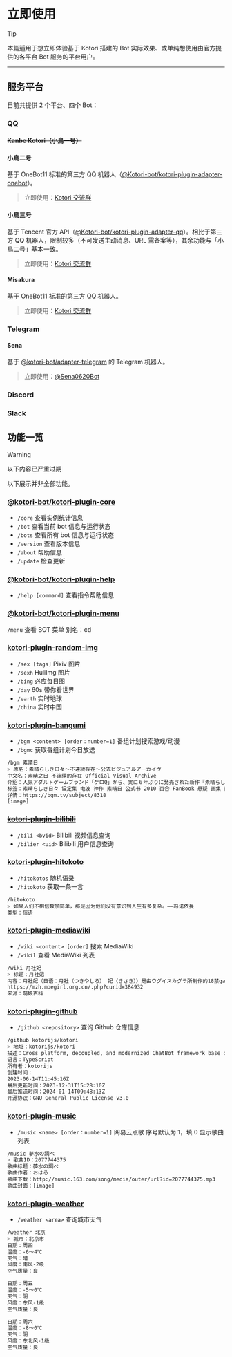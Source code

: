 # 立即使用

> [!TIP]
> 本篇适用于想立即体验基于 Kotori 搭建的 Bot 实际效果、或单纯想使用由官方提供的各平台 Bot 服务的平台用户。

---

## 服务平台

目前共提供 2 个平台、四个 Bot：

### QQ

#### ~~Kanbe Kotori（小鳥一号）~~

#### 小鳥二号

基于 OneBot11 标准的第三方 QQ 机器人（[@Kotori-bot/kotori-plugin-adapter-onebot](../modules/#@kotori-bot/kotori-plugin-adapter-onebot)）。

> 立即使用：[Kotori 交流群](https://qm.qq.com/q/Z88lFtJbAk)

#### 小鳥三号

基于 Tencent 官方 API（[@Kotori-bot/kotori-plugin-adapter-qq](../modules/#@kotori-bot/kotori-plugin-adapter-qq)）。相比于第三方 QQ 机器人，限制较多（不可发送主动消息、URL 需备案等），其余功能与「小鳥二号」基本一致。

> 立即使用：[Kotori 交流群](https://qm.qq.com/q/Z88lFtJbAk)

#### Misakura

基于 OneBot11 标准的第三方 QQ 机器人。

> 立即使用：[Kotori 交流群](https://qm.qq.com/q/Z88lFtJbAk)

### Telegram

#### Sena

基于 [@kotori-bot/adapter-telegram](../modules/#@kotori-bot/adapter-telegram) 的 Telegram 机器人。

> 立即使用：[@Sena0620Bot](https://t.me/Sena0620Bot)

### Discord

### Slack

<!-- ## Bot 申请

除了加入官方群或添加 Bot 账户直接使用以外，也可以申请对应平台的 Bot 接入到你自己的群聊。

> 申请链接：[Github Issues](https://github.com/kotorijs/kotori/issue)

请仔细查看说明并填写信息，一般在 24 小时内处理完毕 issue。 -->

## 功能一览

> [!WARNING]
> 以下内容已严重过期

以下展示并非全部功能。

### [@kotori-bot/kotori-plugin-core](../modules/#@kotori-bot/kotori-plugin-core)

- `/core` 查看实例统计信息
- `/bot` 查看当前 bot 信息与运行状态
- `/bots` 查看所有 bot 信息与运行状态
- `/version` 查看版本信息
- `/about` 帮助信息
- `/update` 检查更新

### [@kotori-bot/kotori-plugin-help](../modules/#@kotori-bot/kotori-plugin-help)

- `/help [command]` 查看指令帮助信息

### [@kotori-bot/kotori-plugin-menu](../modules/#@kotori-bot/kotori-plugin-menu)

`/menu` 查看 BOT 菜单
别名：cd

### [kotori-plugin-random-img](../modules/#kotori-plugin-random-img)

- `/sex [tags]` Pixiv 图片
- `/sexh` HuliImg 图片
- `/bing` 必应每日图
- `/day` 60s 带你看世界
- `/earth` 实时地球
- `/china` 实时中国

### [kotori-plugin-bangumi](../modules/#kotori-plugin-bangumi)

- `/bgm <content> [order：number=1]` 番组计划搜索游戏/动漫
- `/bgmc` 获取番组计划今日放送

```bash
/bgm 素晴日
> 原名：素晴らしき日々～不連続存在～公式ビジュアルアーカイヴ
中文名：素晴之日 不连续的存在 Official Visual Archive
介绍：人気アダルトゲームブランド「ケロQ」から、実に６年ぶりに発売された新作『素晴らしき日々 ～不連続存在～』。その魅力をギュッと閉じ込めたファン必携の一冊。描き下ろしイラスト＆原作を担当したSCA－自（すかぢ）氏の新作書き下ろしテキスト満載でお届け。
标签：素晴らしき日々 设定集 电波 神作 素晴日 公式书 2010 百合 FanBook 悬疑 画集 画集・設定資料集 推理 VFB
详情：https://bgm.tv/subject/8318
[image]
```

### ~~[kotori-plugin-bilibili](../modules/#kotori-plugin-bilibili)~~

- `/bili <bvid>` Bilibili 视频信息查询
- `/bilier <uid>` Bilibili 用户信息查询

### [kotori-plugin-hitokoto](../modules/#kotori-plugin-hitokoto)

- `/hitokotos` 随机语录
- `/hitokoto` 获取一条一言

```bash
/hitokoto
> 如果人们不相信数学简单，那是因为他们没有意识到人生有多复杂。——冯诺依曼
类型：俗语
```

### [kotori-plugin-mediawiki](../modules/#kotori-plugin-mediawiki)

- `/wiki <content> [order]` 搜索 MediaWiki
- `/wikil` 查看 MediaWiki 列表

```bash
/wiki 月社妃
> 标题：月社妃
内容：月社妃（日语：月社（つきやしろ） 妃（きさき））是由ウグイスカグラ所制作的18禁galgame《纸上的魔法使》及其衍生作品的登场角色。是主人公四条琉璃的同胞妹妹。
https://mzh.moegirl.org.cn/.php?curid=384932
来源：萌娘百科
```

### [kotori-plugin-github](../modules/#kotori-plugin-github)

- `/github <repository>` 查询 Github 仓库信息

```bash
/github kotorijs/kotori
> 地址：kotorijs/kotori
描述：Cross platform, decoupled, and modernized ChatBot framework base on NodeJS
语言：TypeScript
所有者：kotorijs
创建时间：
2023-06-14T11:45:16Z
最后更新时间：2023-12-31T15:28:10Z
最后推送时间：2024-01-14T09:48:13Z
开源协议：GNU General Public License v3.0
```

### [kotori-plugin-music](../modules/#kotori-plugin-music)

- `/music <name> [order：number=1]` 网易云点歌
  序号默认为 1，填 0 显示歌曲列表

```bash
/music 夢水の調べ
> 歌曲ID：2077744375
歌曲标题：夢水の調べ
歌曲作者：おはる
歌曲下载：http://music.163.com/song/media/outer/url?id=2077744375.mp3
歌曲封面：[image]
```

### [kotori-plugin-weather](../modules/#kotori-plugin-weather)

- `/weather <area>` 查询城市天气

```bash
/weather 北京
> 城市：北京市
日期：周四
温度：-6～4℃
天气：晴
风度：南风-2级
空气质量：良

日期：周五
温度：-5～0℃
天气：阴
风度：东风-1级
空气质量：良

日期：周六
温度：-8～0℃
天气：阴
风度：东北风-1级
空气质量：良
```
